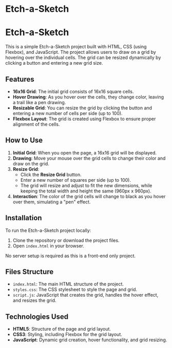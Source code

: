 # Etch-a-Sketch
# Etch-a-Sketch

This is a simple Etch-a-Sketch project built with HTML, CSS (using Flexbox), and JavaScript. The project allows users to draw on a grid by hovering over the individual cells. The grid can be resized dynamically by clicking a button and entering a new grid size. 

## Features

- **16x16 Grid**: The initial grid consists of 16x16 square cells.
- **Hover Drawing**: As you hover over the cells, they change color, leaving a trail like a pen drawing.
- **Resizable Grid**: You can resize the grid by clicking the button and entering a new number of cells per side (up to 100).
- **Flexbox Layout**: The grid is created using Flexbox to ensure proper alignment of the cells.

## How to Use

1. **Initial Grid**: When you open the page, a 16x16 grid will be displayed.
2. **Drawing**: Move your mouse over the grid cells to change their color and draw on the grid.
3. **Resize Grid**:
   - Click the **Resize Grid** button.
   - Enter a new number of squares per side (up to 100).
   - The grid will resize and adjust to fit the new dimensions, while keeping the total width and height the same (960px x 960px).
4. **Interaction**: The color of the grid cells will change to black as you hover over them, simulating a "pen" effect.

## Installation

To run the Etch-a-Sketch project locally:

1. Clone the repository or download the project files.
2. Open `index.html` in your browser.

No server setup is required as this is a front-end only project.

## Files Structure

- `index.html`: The main HTML structure of the project.
- `styles.css`: The CSS stylesheet to style the page and grid.
- `script.js`: JavaScript that creates the grid, handles the hover effect, and resizes the grid.

## Technologies Used

- **HTML5**: Structure of the page and grid layout.
- **CSS3**: Styling, including Flexbox for the grid layout.
- **JavaScript**: Dynamic grid creation, hover functionality, and grid resizing.

